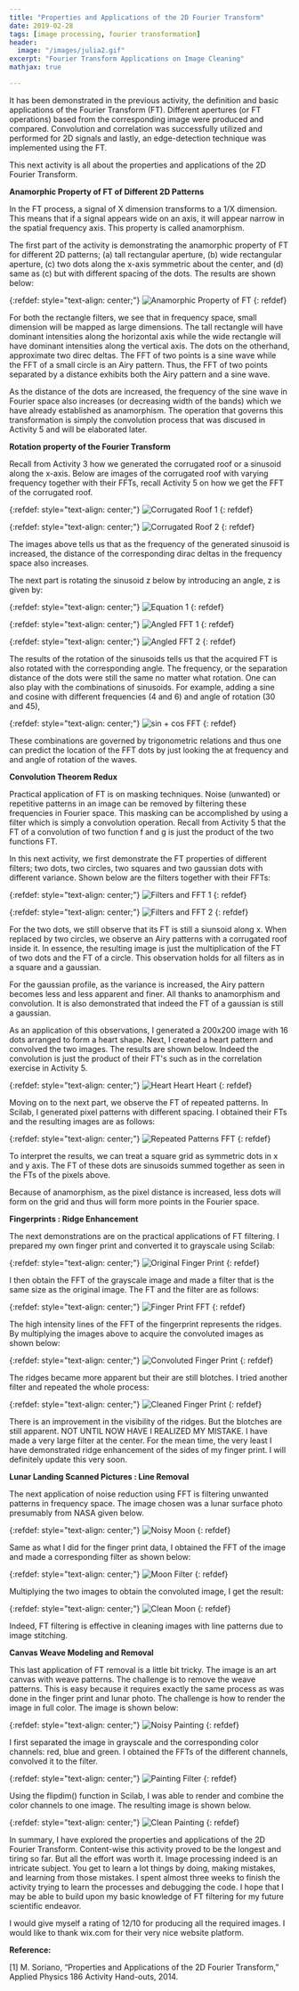 ```yaml
---
title: "Properties and Applications of the 2D Fourier Transform"
date: 2019-02-28
tags: [image processing, fourier transformation]
header:
  image: "/images/julia2.gif"
excerpt: "Fourier Transform Applications on Image Cleaning"
mathjax: true

---
```


<div id="fb-root"></div>
<script async defer src="https://connect.facebook.net/en_US/sdk.js#xfbml=1&version=v3.2"></script>

It has been demonstrated in the previous activity, the definition and basic applications of the Fourier Transform (FT). 
Different apertures (or FT operations) based from the corresponding image were produced and compared. 
Convolution and correlation was successfully utilized and performed for 2D signals and lastly, an edge-detection technique was implemented using the FT.

This next activity is all about the properties and applications of the 2D Fourier Transform.

**Anamorphic Property of FT of Different 2D Patterns**

In the FT process, a signal of X dimension transforms to a 1/X dimension. 
This means that if a signal appears wide on an axis, it will appear narrow in the spatial frequency axis. 
This property is called anamorphism.

The first part of the activity is demonstrating the anamorphic property of FT for different 2D patterns; (a) tall rectangular aperture, (b) wide rectangular aperture, (c) two dots along the x-axis symmetric about the center, and (d) same as (c) but with different spacing of the dots. The results are shown below:

{:refdef: style="text-align: center;"}
<img src="{{ site.url }}{{ site.baseurl }}/images/FTA/Image1_FTA.png" alt="Anamorphic Property of FT" class="center">
{: refdef}

For both the rectangle filters, we see that in frequency space, small dimension will be mapped as large dimensions. 
The tall rectangle will have dominant intensities along the horizontal axis while the wide rectangle will have dominant intensities along the vertical axis. 
The dots on the otherhand, approximate two direc deltas. 
The FFT of two points is a sine wave while the FFT of a small circle is an Airy pattern. 
Thus, the FFT of two points separated by a distance exhibits both the Airy pattern and a sine wave. 

As the distance of the dots are increased, the frequency of the sine wave in Fourier space also increases (or decreasing width of the bands) which we have already established as anamorphism. 
The operation that governs this transformation is simply the convolution process that was discused in Activity 5 and will be elaborated later.

**Rotation property of the Fourier Transform**

Recall from Activity 3 how we generated the corrugated roof or a sinusoid along the x-axis. 
Below are images of the corrugated roof with varying frequency together with their FFTs, recall Activity 5 on how we get the FFT of the corrugated roof.

{:refdef: style="text-align: center;"}
<img src="{{ site.url }}{{ site.baseurl }}/images/FTA/Image2_FTA.png" alt="Corrugated Roof 1" class="center">
{: refdef}

{:refdef: style="text-align: center;"}
<img src="{{ site.url }}{{ site.baseurl }}/images/FTA/Image3_FTA.png" alt="Corrugated Roof 2" class="center">
{: refdef}

The images above tells us that as the frequency of the generated sinusoid is increased, 
the distance of the corresponding dirac deltas in the frequency space also increases.

The next part is rotating the sinusoid z below by introducing an angle, z is given by:

{:refdef: style="text-align: center;"}
<img src="{{ site.url }}{{ site.baseurl }}/images/FT/Equation1_FTA.png" alt="Equation 1" class="center">
{: refdef}

{:refdef: style="text-align: center;"}
<img src="{{ site.url }}{{ site.baseurl }}/images/FTA/Image4_FTA.png" alt="Angled FFT 1" class="center">
{: refdef}

{:refdef: style="text-align: center;"}
<img src="{{ site.url }}{{ site.baseurl }}/images/FTA/Image5_FTA.png" alt="Angled FFT 2" class="center">
{: refdef}

The results of the rotation of the sinusoids tells us that the acquired FT is also rotated with the corresponding angle. 
The frequency, or the separation distance of the dots were still the same no matter what rotation. 
One can also play with the combinations of sinusoids. 
For example, adding a sine and cosine with different frequencies (4 and 6) and angle of rotation (30 and 45),

{:refdef: style="text-align: center;"}
<img src="{{ site.url }}{{ site.baseurl }}/images/FTA/Image6_FTA.png" alt="sin + cos FFT" class="center">
{: refdef}

These combinations are governed by trigonometric relations and thus one can predict the location of the 
FFT dots by just looking the at frequency and and angle of rotation of the waves.

**Convolution Theorem Redux**

Practical application of FT is on masking techniques. 
Noise (unwanted) or repetitive patterns in an image can be removed by filtering these frequencies in Fourier space. 
This masking can be accomplished by using a filter which is simply a convolution operation. 
Recall from Activity 5 that the FT of a convolution of two function f and g is just the product of the two functions FT.

In this next activity, we first demonstrate the FT properties of different filters; two dots, two circles, two squares and two gaussian dots with different variance. 
Shown below are the filters together with their FFTs:

{:refdef: style="text-align: center;"}
<img src="{{ site.url }}{{ site.baseurl }}/images/FTA/Image7_FTA.png" alt="Filters and FFT 1" class="center">
{: refdef}

{:refdef: style="text-align: center;"}
<img src="{{ site.url }}{{ site.baseurl }}/images/FTA/Image8_FTA.png" alt="Filters and FFT 2" class="center">
{: refdef}

For the two dots, we still observe that its FT is still a siunsoid along x. 
When replaced by two circles, we observe an Airy patterns with a corrugated roof inside it. 
In essence, the resulting image is just the multiplication of the FT of two dots and the FT of a circle. 
This observation holds for all filters as in a square and a gaussian. 

For the gaussian profile, as the variance is increased, the Airy pattern becomes less and less apparent and finer. 
All thanks to anamorphism and convolution. It is also demonstrated that indeed the FT of a gaussian is still a gaussian. 

As an application of this observations, I generated a 200x200 image with 16 dots arranged to form a heart shape. 
Next, I created a heart pattern and convolved the two images. The results are shown below. 
Indeed the convolution is just the product of their FT's such as in the correlation exercise in Activity 5.

{:refdef: style="text-align: center;"}
<img src="{{ site.url }}{{ site.baseurl }}/images/FTA/Image9_FTA.png" alt="Heart Heart Heart" class="center">
{: refdef}

Moving on to the next part, we observe the FT of repeated patterns. 
In Scilab, I generated pixel patterns with different spacing. 
I obtained their FTs and the resulting images are as follows:

{:refdef: style="text-align: center;"}
<img src="{{ site.url }}{{ site.baseurl }}/images/FTA/Image10_FTA.png" alt="Repeated Patterns FFT" class="center">
{: refdef}

To interpret the results, we can treat a square grid as symmetric dots in x and y axis. 
The FT of these dots are sinusoids summed together as seen in the FTs of the pixels above.

Because of anamorphism, as the pixel distance is increased, less dots will form on the grid and thus will form more points in the Fourier space.

**Fingerprints : Ridge Enhancement**

The next demonstrations are on the practical applications of FT filtering. 
I prepared my own finger print and converted it to grayscale using Scilab:

{:refdef: style="text-align: center;"}
<img src="{{ site.url }}{{ site.baseurl }}/images/FTA/Image11_FTA.png" alt="Original Finger Print" class="center">
{: refdef}

I then obtain the FFT of the grayscale image and made a filter that is the same size as the original image. 
The FT and the filter are as follows:

{:refdef: style="text-align: center;"}
<img src="{{ site.url }}{{ site.baseurl }}/images/FTA/Image12_FTA.png" alt="Finger Print FFT" class="center">
{: refdef}

The high intensity lines of the FFT of the fingerprint represents the ridges. 
By multiplying the images above to acquire the convoluted images as shown below:

{:refdef: style="text-align: center;"}
<img src="{{ site.url }}{{ site.baseurl }}/images/FTA/Image13_FTA.png" alt="Convoluted Finger Print" class="center">
{: refdef}

The ridges became more apparent but their are still blotches. I tried another filter and repeated the whole process:

{:refdef: style="text-align: center;"}
<img src="{{ site.url }}{{ site.baseurl }}/images/FTA/Image14_FTA.png" alt="Cleaned Finger Print" class="center">
{: refdef}

There is an improvement in the visibility of the ridges. 
But the blotches are still apparent. NOT UNTIL NOW HAVE I REALIZED MY MISTAKE. 
I have made a very large filter at the center. For the mean time, the very least I have demonstrated ridge enhancement of the sides of my finger print. 
I will definitely update this very soon.

**Lunar Landing Scanned Pictures : Line Removal**

The next application of noise reduction using FFT is filtering unwanted patterns in frequency space. 
The image chosen was a lunar surface photo presumably from NASA given below.

{:refdef: style="text-align: center;"}
<img src="{{ site.url }}{{ site.baseurl }}/images/FTA/Image15_FTA.png" alt="Noisy Moon" class="center">
{: refdef}

Same as what I did for the finger print data, I obtained the FFT of the image and made a corresponding filter as shown below: 

{:refdef: style="text-align: center;"}
<img src="{{ site.url }}{{ site.baseurl }}/images/FTA/Image16_FTA.png" alt="Moon Filter" class="center">
{: refdef}

Multiplying the two images to obtain the convoluted image, I get the result:

{:refdef: style="text-align: center;"}
<img src="{{ site.url }}{{ site.baseurl }}/images/FTA/Image16_FTA.png" alt="Clean Moon" class="center">
{: refdef}

Indeed, FT filtering is effective in cleaning images with line patterns due to image stitching.

**Canvas Weave Modeling and Removal**

This last application of FT removal is a little bit tricky. 
The image is an art canvas with weave patterns. 
The challenge is to remove the weave patterns. 
This is easy because it requires exactly the same process as was done in the finger print and lunar photo. 
The challenge is how to render the image in full color. The image is shown below:

{:refdef: style="text-align: center;"}
<img src="{{ site.url }}{{ site.baseurl }}/images/FTA/Image17_FTA.png" alt="Noisy Painting" class="center">
{: refdef}

I first separated the image in grayscale and the corresponding color channels: red, blue and green. 
I obtained the FFTs of the different channels, convolved it to the filter.

{:refdef: style="text-align: center;"}
<img src="{{ site.url }}{{ site.baseurl }}/images/FTA/Image18_FTA.png" alt="Painting Filter" class="center">
{: refdef}

Using the  flipdim() function in Scilab, I was able to render and combine the color channels to one image. 
The resulting image is shown below.

{:refdef: style="text-align: center;"}
<img src="{{ site.url }}{{ site.baseurl }}/images/FTA/Image19_FTA.png" alt="Clean Painting" class="center">
{: refdef}

In summary, I have explored the properties and applications of the 2D Fourier Transform. 
Content-wise this activity proved to be the longest and tiring so far. 
But all the effort was worth it. Image processing indeed is an intricate subject. 
You get to learn a lot things by doing, making mistakes, and learning from those mistakes. 
I spent almost three weeks to finish the activity trying to learn the processes and debugging the code. 
I hope that I may be able to build upon my basic knowledge of FT filtering for my future scientific endeavor.

I would give myself a rating of 12/10 for producing all the required images. 
I would like to thank wix.com for their very nice website platform.


**Reference:**

[1] M. Soriano, “Properties and Applications of the 2D Fourier Transform,” Applied Physics 186 Activity Hand-outs, 2014.


<div class="fb-comments" data-href="https://albertyumol.github.io/" data-numposts="5"></div>